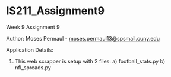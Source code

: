 # IS211_Assignment9
Week 9 Assignment 9

Author: Moses Permaul - moses.permaul13@spsmail.cuny.edu

Application Details:

1) This web scrapper is setup with 2 files:
	a) football_stats.py
	b) nfl_spreads.py
	
